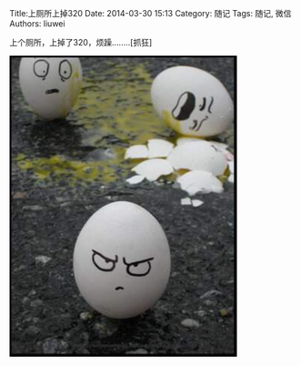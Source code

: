 Title:上厕所上掉320
Date: 2014-03-30 15:13
Category: 随记
Tags: 随记, 微信
Authors: liuwei

上个厕所，上掉了320，烦躁........[抓狂]

<img src="../../static/images/2014/20140330/94.pic.jpg" width="400" />
